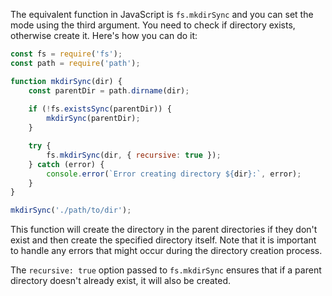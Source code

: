 The equivalent function in JavaScript is `fs.mkdirSync` and you can set the mode using the third argument. You need to check if directory exists, otherwise create it.
Here's how you can do it:

```javascript
const fs = require('fs');
const path = require('path');

function mkdirSync(dir) {
    const parentDir = path.dirname(dir);
    
    if (!fs.existsSync(parentDir)) {
        mkdirSync(parentDir);
    }

    try {
        fs.mkdirSync(dir, { recursive: true });
    } catch (error) {
        console.error(`Error creating directory ${dir}:`, error);
    }
}

mkdirSync('./path/to/dir');
```

This function will create the directory in the parent directories if they don't exist and then create the specified directory itself. Note that it is important to handle any errors that might occur during the directory creation process.

The `recursive: true` option passed to `fs.mkdirSync` ensures that if a parent directory doesn't already exist, it will also be created.
